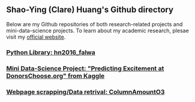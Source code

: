 ## Shao-Ying (Clare) Huang's Github directory


Below are my Github repositories of both research-related projects and mini-data-science projects. To learn about my academic research, plesae visit my [official website](http://home.uchicago.edu/~csyhuang/).


### [Python Library: hn2016_falwa](http://github.com/csyhuang/hn2016_falwa)

### [Mini Data-Science Project: "Predicting Excitement at DonorsChoose.org" from Kaggle](http://github.com/csyhuang/DSaPP_RA_Project)

### [Webpage scrapping/Data retrival: ColumnAmountO3](https://github.com/csyhuang/ColumnAmountO3)